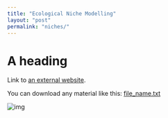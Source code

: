 ```yaml
---
title: "Ecological Niche Modelling"
layout: "post" 
permalink: "niches/"
---
```


# A heading 

Link to [an external website](https://git-scm.com/).

You can download any material like this: [file_name.txt]({{site.baseurl}}/data/toolset/metadata.txt)

![img](https://www.paleosynthesis.nat.fau.de/wp-content/uploads/2019/09/Icon-SummerSchool-150x150.png)
